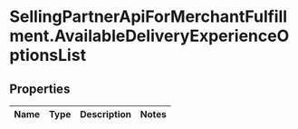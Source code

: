 # SellingPartnerApiForMerchantFulfillment.AvailableDeliveryExperienceOptionsList

## Properties
Name | Type | Description | Notes
------------ | ------------- | ------------- | -------------


